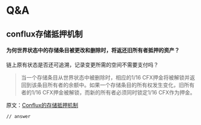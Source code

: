 # Q&A
## conflux存储抵押机制

#### 为何世界状态中的存储条目被更改和删除时，将返还旧所有者抵押的资产？

链上原有状态是否还可追溯，记录变更所需的空间不需要支付吗？

> 当一个存储条目从世界状态中被删除时，相应的1/16 CFX押金将被解锁并返回到该条目所有者的余额中。如果一个存储条目的所有权发生变化，旧所有者的1/16 CFX押金被解锁，而新的所有者必须同时锁定1/16 CFX作为押金。

原文：[Conflux的存储抵押机制](https://juejin.cn/post/6855551378123653127#heading-3)

```
// answer
```